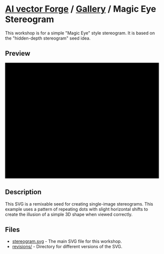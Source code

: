 # [AI vector Forge](../../README.md) / [Gallery](../../gallery/README.md) / Magic Eye Stereogram

This workshop is for a simple "Magic Eye" style stereogram. It is based on the "hidden-depth stereogram" seed idea.

## Preview

![Magic Eye Stereogram](./stereogram.svg)

## Description

This SVG is a remixable seed for creating single-image stereograms. This example uses a pattern of repeating dots with slight horizontal shifts to create the illusion of a simple 3D shape when viewed correctly.

## Files

- [stereogram.svg](./stereogram.svg) - The main SVG file for this workshop.
- [revisions/](./revisions/README.md) - Directory for different versions of the SVG.
